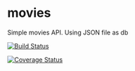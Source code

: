 # movies
Simple movies API. Using JSON file as db

[![Build Status](https://travis-ci.com/cdvx/movies.svg?branch=master)](https://travis-ci.com/cdvx/movies)


[![Coverage Status](https://coveralls.io/repos/github/cdvx/movies/badge.svg?branch=develop)](https://coveralls.io/github/cdvx/movies?branch=develop)
